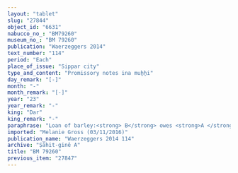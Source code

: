 ```yaml
---
layout: "tablet"
slug: "27844"
object_id: "6631"
nabucco_no_: "BM79260"
museum_no_: "BM 79260"
publication: "Waerzeggers 2014"
text_number: "114"
period: "Each"
place_of_issue: "Sippar city"
type_and_content: "Promissory notes ina muẖẖi"
day_remark: "[-]"
month: "-"
month_remark: "[-]"
year: "23"
year_remark: "-"
king: "Dar"
king_remark: "-"
paraphrase: "Loan of barley:<strong> B</strong> owes <strong>A </strong>7;1.4 kor (1,320 l) of barley. The debtor will give the barley in Simān (III) in Sippar. 4 witnesses (including the father of <strong>B</strong>) and the scribe.<br /> &nbsp;<br /> <strong>A</strong> = Bēl-nāṣir/Bēl-uballiṭ//Ṣāhit-gin&ecirc;; <strong>B</strong> = Arad-Gula/Arad-Bunene//Ilē&rsquo;i-Marduk; Scribe = Mannu-iqabbu/Nanni//&Scaron;ig&ucirc;a"
imported: "Melanie Gross (03/11/2016)"
publication_name: "Waerzeggers 2014 114"
archive: "Ṣāhit-ginê A"
title: "BM 79260"
previous_item: "27847"
---
```

